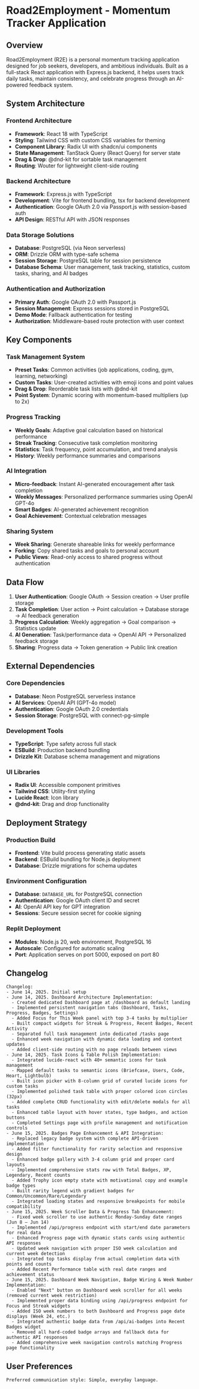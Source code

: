 # Road2Employment - Momentum Tracker Application

## Overview

Road2Employment (R2E) is a personal momentum tracking application designed for job seekers, developers, and ambitious individuals. Built as a full-stack React application with Express.js backend, it helps users track daily tasks, maintain consistency, and celebrate progress through an AI-powered feedback system.

## System Architecture

### Frontend Architecture
- **Framework**: React 18 with TypeScript
- **Styling**: Tailwind CSS with custom CSS variables for theming
- **Component Library**: Radix UI with shadcn/ui components
- **State Management**: TanStack Query (React Query) for server state
- **Drag & Drop**: @dnd-kit for sortable task management
- **Routing**: Wouter for lightweight client-side routing

### Backend Architecture  
- **Framework**: Express.js with TypeScript
- **Development**: Vite for frontend bundling, tsx for backend development
- **Authentication**: Google OAuth 2.0 via Passport.js with session-based auth
- **API Design**: RESTful API with JSON responses

### Data Storage Solutions
- **Database**: PostgreSQL (via Neon serverless)
- **ORM**: Drizzle ORM with type-safe schema
- **Session Storage**: PostgreSQL table for session persistence
- **Database Schema**: User management, task tracking, statistics, custom tasks, sharing, and AI badges

### Authentication and Authorization
- **Primary Auth**: Google OAuth 2.0 with Passport.js
- **Session Management**: Express sessions stored in PostgreSQL
- **Demo Mode**: Fallback authentication for testing
- **Authorization**: Middleware-based route protection with user context

## Key Components

### Task Management System
- **Preset Tasks**: Common activities (job applications, coding, gym, learning, networking)
- **Custom Tasks**: User-created activities with emoji icons and point values
- **Drag & Drop**: Reorderable task lists with @dnd-kit
- **Point System**: Dynamic scoring with momentum-based multipliers (up to 2x)

### Progress Tracking
- **Weekly Goals**: Adaptive goal calculation based on historical performance
- **Streak Tracking**: Consecutive task completion monitoring
- **Statistics**: Task frequency, point accumulation, and trend analysis
- **History**: Weekly performance summaries and comparisons

### AI Integration
- **Micro-feedback**: Instant AI-generated encouragement after task completion
- **Weekly Messages**: Personalized performance summaries using OpenAI GPT-4o
- **Smart Badges**: AI-generated achievement recognition
- **Goal Achievement**: Contextual celebration messages

### Sharing System
- **Week Sharing**: Generate shareable links for weekly performance
- **Forking**: Copy shared tasks and goals to personal account
- **Public Views**: Read-only access to shared progress without authentication

## Data Flow

1. **User Authentication**: Google OAuth → Session creation → User profile storage
2. **Task Completion**: User action → Point calculation → Database storage → AI feedback generation
3. **Progress Calculation**: Weekly aggregation → Goal comparison → Statistics update
4. **AI Generation**: Task/performance data → OpenAI API → Personalized feedback storage
5. **Sharing**: Progress data → Token generation → Public link creation

## External Dependencies

### Core Dependencies
- **Database**: Neon PostgreSQL serverless instance
- **AI Services**: OpenAI API (GPT-4o model)
- **Authentication**: Google OAuth 2.0 credentials
- **Session Storage**: PostgreSQL with connect-pg-simple

### Development Tools
- **TypeScript**: Type safety across full stack
- **ESBuild**: Production backend bundling
- **Drizzle Kit**: Database schema management and migrations

### UI Libraries
- **Radix UI**: Accessible component primitives
- **Tailwind CSS**: Utility-first styling
- **Lucide React**: Icon library
- **@dnd-kit**: Drag and drop functionality

## Deployment Strategy

### Production Build
- **Frontend**: Vite build process generating static assets
- **Backend**: ESBuild bundling for Node.js deployment
- **Database**: Drizzle migrations for schema updates

### Environment Configuration
- **Database**: `DATABASE_URL` for PostgreSQL connection
- **Authentication**: Google OAuth client ID and secret
- **AI**: OpenAI API key for GPT integration
- **Sessions**: Secure session secret for cookie signing

### Replit Deployment
- **Modules**: Node.js 20, web environment, PostgreSQL 16
- **Autoscale**: Configured for automatic scaling
- **Port**: Application serves on port 5000, exposed on port 80

## Changelog

```
Changelog:
- June 14, 2025. Initial setup
- June 14, 2025. Dashboard Architecture Implementation:
  - Created dedicated Dashboard page at /dashboard as default landing
  - Implemented persistent navigation tabs (Dashboard, Tasks, Progress, Badges, Settings)
  - Added Focus for This Week panel with top 3-4 tasks by multiplier
  - Built compact widgets for Streak & Progress, Recent Badges, Recent Activity
  - Separated full task management into dedicated /tasks page
  - Enhanced week navigation with dynamic data loading and context updates
  - Added client-side routing with no page reloads between views
- June 14, 2025. Task Icons & Table Polish Implementation:
  - Integrated lucide-react with 40+ semantic icons for task management
  - Mapped default tasks to semantic icons (Briefcase, Users, Code, Heart, Lightbulb)
  - Built icon picker with 8-column grid of curated lucide icons for custom tasks
  - Implemented polished task table with proper colored icon circles (32px)
  - Added complete CRUD functionality with edit/delete modals for all tasks
  - Enhanced table layout with hover states, type badges, and action buttons
  - Completed Settings page with profile management and notification controls
- June 15, 2025. Badges Page Enhancement & API Integration:
  - Replaced legacy badge system with complete API-driven implementation
  - Added filter functionality for rarity selection and responsive design
  - Enhanced badge gallery with 3-4 column grid and proper card layouts
  - Implemented comprehensive stats row with Total Badges, XP, Legendary, Recent counts
  - Added Trophy icon empty state with motivational copy and example badge types
  - Built rarity legend with gradient badges for Common/Uncommon/Rare/Legendary
  - Integrated loading states and responsive breakpoints for mobile compatibility
- June 15, 2025. Week Scroller Data & Progress Tab Enhancement:
  - Fixed week scroller to use authentic Monday-Sunday date ranges (Jun 8 – Jun 14)
  - Implemented /api/progress endpoint with start/end date parameters for real data
  - Enhanced Progress page with dynamic stats cards using authentic API responses
  - Updated week navigation with proper ISO week calculation and current week detection
  - Integrated top tasks display from actual completion data with points and counts
  - Added Recent Performance table with real date ranges and achievement status
- June 15, 2025. Dashboard Week Navigation, Badge Wiring & Week Number Implementation:
  - Enabled "Next" button on Dashboard week scroller for all weeks (removed current week restriction)
  - Implemented proper data binding using /api/progress endpoint for Focus and Streak widgets
  - Added ISO week numbers to both Dashboard and Progress page date displays (Week 24, etc.)
  - Integrated authentic badge data from /api/ai-badges into Recent Badges widget
  - Removed all hard-coded badge arrays and fallback data for authentic API responses
  - Added comprehensive week navigation controls matching Progress page functionality
```

## User Preferences

```
Preferred communication style: Simple, everyday language.
```